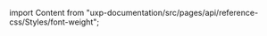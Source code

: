 
import Content from "uxp-documentation/src/pages/api/reference-css/Styles/font-weight";

<Content query="product=xd"/>

